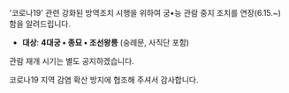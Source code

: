 '코로나19' 관련 강화된 방역조치 시행을 위하여 궁•능 관람 중지 조치를 연장(6.15.~)함을 알려드립니다.
- **대상**: **4대궁 • 종묘 • 조선왕릉** (숭례문, 사직단 포함)

관람 재개 시기는 별도 공지하겠습니다.

코로나19 지역 감염 확산 방지에 협조해 주셔서 감사합니다.